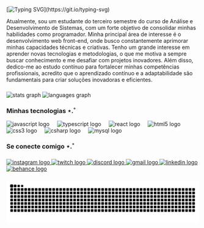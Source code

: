 [![Typing SVG](https://readme-typing-svg.herokuapp.com?font=Inter&weight=700&size=30&pause=1000&color=52796F&center=true&vCenter=true&random=false&width=450&height=30&lines=Ol%C3%A1%2C+eu+sou+o+Gustavo+Portela!)](https://git.io/typing-svg)
<p>Atualmente, sou um estudante do terceiro semestre do curso de Análise e Desenvolvimento de Sistemas, com um forte objetivo de consolidar minhas habilidades como programador. Minha principal área de interesse é o desenvolvimento web front-end, onde busco constantemente aprimorar minhas capacidades técnicas e criativas. Tenho um grande interesse em aprender novas tecnologias e metodologias, o que me motiva a sempre buscar conhecimento e me desafiar com projetos inovadores. Além disso, dedico-me ao estudo contínuo para fortalecer minhas competências profissionais, acredito que o aprendizado contínuo e a adaptabilidade são fundamentais para criar soluções inovadoras e eficientes.</p>

###

<div>
  <img src="https://github-readme-stats.vercel.app/api?username=portelagu&hide_title=false&hide_rank=false&show_icons=true&include_all_commits=true&count_private=true&disable_animations=false&theme=vue-dark&locale=en&hide_border=false" height="150" alt="stats graph"  />
  <img src="https://github-readme-stats.vercel.app/api/top-langs?username=portelagu&locale=en&hide_title=false&layout=compact&card_width=320&langs_count=5&theme=vue-dark&hide_border=false" height="150" alt="languages graph"  />
</div>

###

<div align="left">
<h3>Minhas tecnologias ⋆.˚</h3>
  <img src="https://cdn.jsdelivr.net/gh/devicons/devicon/icons/javascript/javascript-plain.svg" height="30" alt="javascript logo"  />
  <img width="12" />
  <img src="https://cdn.jsdelivr.net/gh/devicons/devicon/icons/typescript/typescript-plain.svg" height="30" alt="typescript logo"  />
  <img width="12" />
  <img src="https://cdn.jsdelivr.net/gh/devicons/devicon/icons/react/react-original-wordmark.svg" height="30" alt="react logo"  />
  <img width="12" />
  <img src="https://cdn.jsdelivr.net/gh/devicons/devicon/icons/html5/html5-plain-wordmark.svg" height="30" alt="html5 logo"  />
  <img width="12" />
  <img src="https://cdn.jsdelivr.net/gh/devicons/devicon/icons/css3/css3-plain-wordmark.svg" height="30" alt="css3 logo"  />
  <img width="12" />
  <img src="https://cdn.jsdelivr.net/gh/devicons/devicon/icons/csharp/csharp-line.svg" height="30" alt="csharp logo"  />
  <img width="12" />
  <img src="https://cdn.jsdelivr.net/gh/devicons/devicon/icons/mysql/mysql-original.svg" height="30" alt="mysql logo"  />
</div>

###

<h3>Se conecte comigo  ⋆.˚</h3>

###

<div>
  <a href="https://www.instagram.com/portelagu/" target="_blank">
    <img src="https://img.shields.io/static/v1?message=Instagram&logo=instagram&label=&color=354f52&logoColor=white&labelColor=354f52&style=for-the-badge" height="35" alt="instagram logo"  />
  </a>
  <a href="https://www.twitch.tv/porteiagu" target="_blank">
    <img src="https://img.shields.io/static/v1?message=Twitch&logo=twitch&label=&color=354f52&logoColor=white&labelColor=&style=for-the-badge" height="35" alt="twitch logo"  />
  </a>
  <a href="https://discordapp.com/users/1082423173955453068" target="_blank">
    <img src="https://img.shields.io/static/v1?message=Discord&logo=discord&label=&color=354f52&logoColor=white&labelColor=&style=for-the-badge" height="35" alt="discord logo"  />
  </a>
  <a href="https://mailto:ggomesportela26@gmail.com/" target="_blank">
    <img src="https://img.shields.io/static/v1?message=Gmail&logo=gmail&label=&color=354f52&logoColor=white&labelColor=&style=for-the-badge" height="35" alt="gmail logo"  />
  </a>
  <a href="https://www.linkedin.com/in/portelagu/" target="_blank">
    <img src="https://img.shields.io/static/v1?message=LinkedIn&logo=linkedin&label=&color=354f52&logoColor=white&labelColor=&style=for-the-badge" height="35" alt="linkedin logo"  />
  </a>
  <a href="https://www.behance.net/portelagu" target="_blank">
    <img src="https://img.shields.io/static/v1?message=Behance&logo=behance&label=&color=354f52&logoColor=white&labelColor=&style=for-the-badge" height="35" alt="behance logo"  />
  </a>
</div>

###

<picture align="center">
  <source media="(prefers-color-scheme: dark)" srcset="https://raw.githubusercontent.com/portelagu/portelagu/output/github-contribution-grid-snake-dark.svg">
  <source media="(prefers-color-scheme: light)" srcset="https://raw.githubusercontent.com/portelagu/portelagu/output/github-contribution-grid-snake-dark.svg">
  <img align="center" alt="github contribution grid snake animation" src="https://raw.githubusercontent.com/portelagu/portelagu/output/github-contribution-grid-snake.svg">
</picture>
